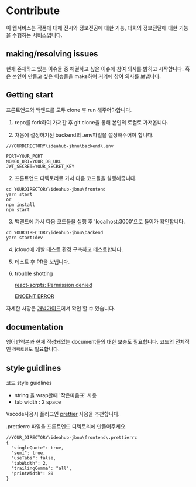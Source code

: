 # Contribute

이 웹서비스는 작품에 대해 전시와 정보전공에 대한 기능, 대회의 정보전달에 대한 기능 을 수행하는 서비스입니다.

## making/resolving issues

현재 존재하고 있는 이슈들 중 해결하고 싶은 이슈에 참여 의사를 밝히고 시작합니다.
혹은 본인이 만들고 싶은 이슈들을 make하여 거기에 참여 의사를 보냅니다.

## Getting start

프론트앤드와 백앤드를 모두 clone 후 run 해주어야합니다.

1. repo를 fork하여 가져간 후 git clone을 통해 본인의 로컬로 가져옵니다.


1. 처음에 설정하기전 backend의 .env파일을 설정해주어야 합니다.

```
//YOURDIRECTORY\ideahub-jbnu\backend\.env

PORT=YOUR_PORT
MONGO_URI=YOUR_DB_URL
JWT_SECRET=YOUR_SECRET_KEY
```

2. 프론트앤드 디렉토리로 가서 다음 코드들을 실행해줍니다.

```
cd YOURDIRECTORY\ideahub-jbnu\frontend
yarn start
or
npm install
npm start
```

3. 백앤드에 가서 다음 코드들을 실행 후 'localhost:3000'으로 들어가 확인합니다.

```
cd YOURDIRECTORY\ideahub-jbnu\backend
yarn start:dev
```

4. jcloud에 개발 테스트 환경 구축하고 테스트합니다.

5. 테스트 후 PR을 보냅니다.

6. trouble shotting

   [react-scrpts: Permission denied](https://github.com/facebook/create-react-app/issues/5773)

   [ENOENT ERROR](https://stackoverflow.com/questions/42308879/npm-err-code-elifecycle)

자세한 사항은 [개발가이드](https://github.com/khoon-git/ideahub-jbnu/wiki/%EA%B0%9C%EB%B0%9C%EA%B0%80%EC%9D%B4%EB%93%9C)에서 확인 할 수 있습니다.

## documentation

영어번역본과 현재 작성돼있는 document들의 대한 보충도 필요합니다.
코드의 전체적인 `리팩토링`도 필요합니다.

## style guidlines

코드 style guidlines

- string 을 wrap할때 '작은따옴표' 사용
- tab width : 2 space

Vscode사용시 플러그인 [prettier](https://github.com/prettier/prettier) 사용을 추천합니다.

 .prettierrc 파일을 프론트엔드 디렉토리에 만들어주세요.

```
//YOUR_DIRECTORY\ideahub-jbnu\frontend\.prettierrc
{
  "singleQuote": true,
  "semi": true,
  "useTabs": false,
  "tabWidth": 2,
  "trailingComma": "all",
  "printWidth": 80
}
```
